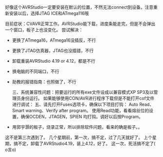 好像这个AVRStudio一定要安装在默认的位置，不然无法connect到设备。注意重新安装以后，选择JTAG ICE和ATmega116哦

目前症状：CVAVR正常工作。AVRStudio能下载，进度条能走完，但是不会弹出一个窗口，板子上也没变化。
尝试解决：

- 更换了ATmega16，ATmega16没插反，不行
- 更换了JTAG仿真器，JTAG也没插错，不行
- 卸载重装AVRStudio 4.19 or 4.12，都是不行
- 换电脑的不同端口，不行
- 助教的报错指南：也照做了，不行

	三、系统兼容性问题：把要运行的所有exe文件设成以兼容模式XP SP3及以管理员身份运行。
	如果能够使用CON/AVR进行程序下载但是不能打开cof文件进行调试：
	五、请先打开Fuses选项卡，确保以下项目打钩： Auto Read、Smart warning、Verify after program。
	使用Read功能，看看熔丝位的设置，确保OCDEN，JTAGEN，SPIEN 均打钩。调好以后按Program。

- 用郭宇灏的板子，烧录正常，所以排除软件问题，看来的确是板子。。

这不是第三次遇到了。
几个星期前，第一次，搞不定，过了几天就好了。
上个星期，搞不定，卸载了AVRStudio4.19，装上4.12，好了。
这一次，死活搞不定了( o言o)